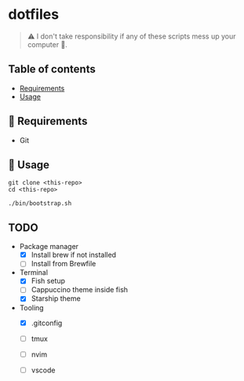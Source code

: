 # dotfiles

> :warning: I don't take responsibility if any of these scripts mess up your computer :raised_hands:.

## Table of contents

- [Requirements](#-requirements)
- [Usage](#-usage)

## 🔧 Requirements

- Git

## 🏃 Usage

```shell
git clone <this-repo>
cd <this-repo>

./bin/bootstrap.sh
```

## TODO

- Package manager
  - [x] Install brew if not installed
  - [ ] Install from Brewfile

- Terminal
  - [x] Fish setup
  - [ ] Cappuccino theme inside fish
  - [x] Starship theme

- Tooling
  - [x] .gitconfig
  - [ ] tmux
  - [ ] nvim
  - [ ] vscode
  